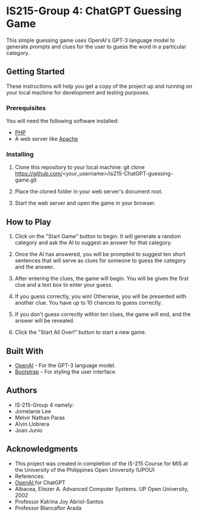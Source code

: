 # IS215-Group 4: ChatGPT Guessing Game

This simple guessing game uses OpenAI's GPT-3 language model to generate prompts and clues for the user to guess the word in a particular category.

## Getting Started

These instructions will help you get a copy of the project up and running on your local machine for development and testing purposes.

### Prerequisites

You will need the following software installed:

* [PHP](https://www.php.net/downloads)
* A web server like [Apache](https://httpd.apache.org/download.cgi)

### Installing

1. Clone this repository to your local machine:
git clone https://github.com/<your_username>/is215-ChatGPT-guessing-game.git

2. Place the cloned folder in your web server's document root.

3. Start the web server and open the game in your browser.

## How to Play

1. Click on the "Start Game" button to begin. It will generate a random category and ask the AI to suggest an answer for that category.

2. Once the AI has answered, you will be prompted to suggest ten short sentences that will serve as clues for someone to guess the category and the answer.

3. After entering the clues, the game will begin. You will be given the first clue and a text box to enter your guess.

4. If you guess correctly, you win! Otherwise, you will be presented with another clue. You have up to 10 chances to guess correctly.

5. If you don't guess correctly within ten clues, the game will end, and the answer will be revealed.

6. Click the "Start All Over!" button to start a new game.

## Built With

* [OpenAI](https://openai.com/) - For the GPT-3 language model.
* [Bootstrap](https://getbootstrap.com/) - For styling the user interface.

## Authors

* IS-215-Group 4 namely:
* Jomelanie Lee
* Melvir Nathan Paras
* Alvin Llobrera
* Joan Junio


## Acknowledgments
* This project was created in completion of the IS-215 Course for MIS at the University of the Philippines Open University (UPOU)
* References:
* [OpenAI ](https://openai.com/) for ChatGPT
* Albacea, Eliezer A. Advanced Computer Systems. UP Open University, 2002
* Professor Katrina Joy Abriol-Santos
* Professor Blancaflor Arada
